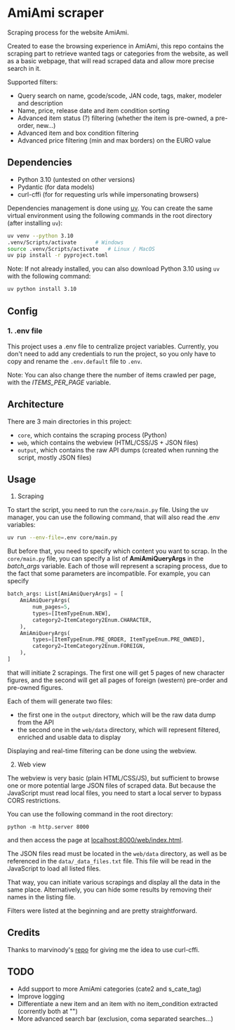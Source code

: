 # AmiAmi scraper

Scraping process for the website AmiAmi.

Created to ease the browsing experience in AmiAmi, this repo contains the scraping part to retrieve wanted tags or categories from the website, as well as a basic webpage, that will read scraped data and allow more precise search in it.

Supported filters:
- Query search on name, gcode/scode, JAN code, tags, maker, modeler and description
- Name, price, release date and item condition sorting
- Advanced item status (?) filtering (whether the item is pre-owned, a pre-order, new...)
- Advanced item and box condition filtering
- Advanced price filtering (min and max borders) on the EURO value

## Dependencies

- Python 3.10 (untested on other versions)
- Pydantic (for data models)
- curl-cffi (for for requesting urls while impersonating browsers)

Dependencies management is done using [uv](https://github.com/astral-sh/uv). You can create the same virtual environment using the following commands in the root directory (after installing `uv`):
```sh
uv venv --python 3.10
.venv/Scripts/activate      # Windows
source .venv/Scripts/activate   # Linux / MacOS
uv pip install -r pyproject.toml
```

Note: If not already installed, you can also download Python 3.10 using `uv` with the following command:
```sh
uv python install 3.10
```

## Config

### 1. .env file

This project uses a .env file to centralize project variables. Currently, you don't need to add any credentials to run the project, so you only have to copy and rename the `.env.default` file to `.env`.

Note: You can also change there the number of items crawled per page, with the *ITEMS_PER_PAGE* variable.


## Architecture

There are 3 main directories in this project:
- `core`, which contains the scraping process (Python)
- `web`, which contains the webview (HTML/CSS/JS + JSON files)
- `output`, which contains the raw API dumps (created when running the script, mostly JSON files)


## Usage

1. Scraping

To start the script, you need to run the `core/main.py` file.
Using the uv manager, you can use the following command, that will also read the .env variables:
```sh
uv run --env-file=.env core/main.py
```

But before that, you need to specify which content you want to scrap.
In the `core/main.py` file, you can specify a list of **AmiAmiQueryArgs** in the *batch_args* variable. Each of those will represent a scraping process, due to the fact that some parameters are incompatible.
For example, you can specify
```py
batch_args: List[AmiAmiQueryArgs] = [
    AmiAmiQueryArgs(
        num_pages=5,
        types=[ItemTypeEnum.NEW],
        category2=ItemCategory2Enum.CHARACTER,
    ),
    AmiAmiQueryArgs(
        types=[ItemTypeEnum.PRE_ORDER, ItemTypeEnum.PRE_OWNED],
        category2=ItemCategory2Enum.FOREIGN,
    ),
]
```
that will initiate 2 scrapings. The first one will get 5 pages of new character figures, and the second will get all pages of foreign (western) pre-order and pre-owned figures.

Each of them will generate two files:
- the first one in the `output` directory, which will be the raw data dump from the API
- the second one in the `web/data` directory, which will represent filtered, enriched and usable data to display

Displaying and real-time filtering can be done using the webview.


2. Web view

The webview is very basic (plain HTML/CSS/JS), but sufficient to browse one or more potential large JSON files of scraped data.
But because the JavaScript must read local files, you need to start a local server to bypass CORS restrictions.

You can use the following command in the root directory:
```
python -m http.server 8000
```
and then access the page at [localhost:8000/web/index.html](localhost:8000/web/index.html).

The JSON files read must be located in the `web/data` directory, as well as be referenced in the `data/_data_files.txt` file.
This file will be read in the JavaScript to load all listed files.

That way, you can initiate various scrapings and display all the data in the same place. Alternatively, you can hide some results by removing their names in the listing file.

Filters were listed at the beginning and are pretty straightforward.


## Credits

Thanks to marvinody's [repo](https://github.com/marvinody/amiami) for giving me the idea to use curl-cffi.


## TODO

- Add support to more AmiAmi categories (cate2 and s_cate_tag)
- Improve logging
- Differentiate a new item and an item with no item_condition extracted (corrently both at "")
- More advanced search bar (exclusion, coma separated searches...)
